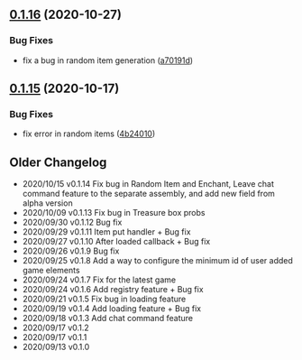 ## [0.1.16](https://github.com/nanofi/LibCraftopia/compare/v0.1.15...v0.1.16) (2020-10-27)


### Bug Fixes

* fix a bug in random item generation ([a70191d](https://github.com/nanofi/LibCraftopia/commit/a70191df1f34a41a639a4c6e5ca1928edd45d6d4))

## [0.1.15](https://github.com/nanofi/LibCraftopia/compare/v0.1.14...v0.1.15) (2020-10-17)


### Bug Fixes

* fix error in random items ([4b24010](https://github.com/nanofi/LibCraftopia/commit/4b240105d2488ac21b0bc120f0238db6dc7b0c49))


## Older Changelog

- 2020/10/15 v0.1.14 Fix bug in Random Item and Enchant, Leave chat command feature to the separate assembly, and add new field from alpha version
- 2020/10/09 v0.1.13 Fix bug in Treasure box probs
- 2020/09/30 v0.1.12 Bug fix
- 2020/09/29 v0.1.11 Item put handler + Bug fix
- 2020/09/27 v0.1.10 After loaded callback + Bug fix 
- 2020/09/26 v0.1.9 Bug fix
- 2020/09/25 v0.1.8 Add a way to configure the minimum id of user added game elements
- 2020/09/24 v0.1.7 Fix for the latest game
- 2020/09/24 v0.1.6 Add registry feature + Bug fix
- 2020/09/21 v0.1.5 Fix bug in loading feature
- 2020/09/19 v0.1.4 Add loading feature + Bug fix
- 2020/09/18 v0.1.3 Add chat command feature
- 2020/09/17 v0.1.2
- 2020/09/17 v0.1.1 
- 2020/09/13 v0.1.0

